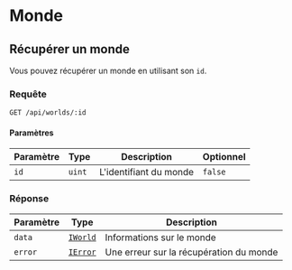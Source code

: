 # Monde

## Récupérer un monde

Vous pouvez récupérer un monde en utilisant son `id`.

### Requête

```http
GET /api/worlds/:id
```

#### Paramètres

| Paramètre | Type | Description | Optionnel |
| --- | --- | --- | --- |
| `id` | `uint` | L'identifiant du monde | `false` |

### Réponse

| Paramètre | Type | Description |
| --- | --- | --- |
| `data` | [`IWorld`](/docs/api/worlds/typing.md#iworld) | Informations sur le monde |
| `error` | [`IError`](/docs/api/typing.md#ierror) | Une erreur sur la récupération du monde |